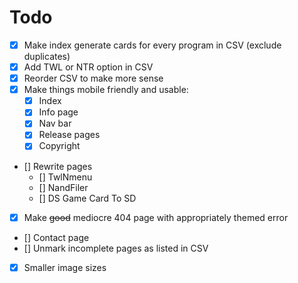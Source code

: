 # Todo
- [X] Make index generate cards for every program in CSV (exclude duplicates)
- [X] Add TWL or NTR option in CSV
- [X] Reorder CSV to make more sense
- [X] Make things mobile friendly and usable:
	- [X] Index
	- [X] Info page
	- [X] Nav bar
	- [X] Release pages
	- [X] Copyright
- [] Rewrite pages
	- [] TwlNmenu
	- [] NandFiler
	- [] DS Game Card To SD
- [X] Make ~~good~~ mediocre 404 page with appropriately themed error
- [] Contact page
- [] Unmark incomplete pages as listed in CSV
- [X] Smaller image sizes